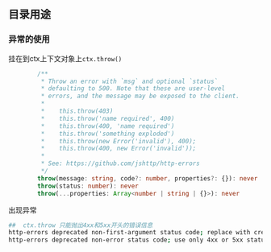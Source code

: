 <!--
 * @Description: 介绍middleware目录用途
 * @Version: Beata1.0
 * @Autor: 【B站&公众号】Rong姐姐好可爱
 * @Date: 2020-09-23 23:31:25
 * @LastEditors: 【B站&公众号】Rong姐姐好可爱
 * @LastEditTime: 2020-09-23 23:31:41
-->


## 目录用途



### 异常的使用

挂在到ctx上下文对象上`ctx.throw()`
```ts
        /**
         * Throw an error with `msg` and optional `status`
         * defaulting to 500. Note that these are user-level
         * errors, and the message may be exposed to the client.
         *
         *    this.throw(403)
         *    this.throw('name required', 400)
         *    this.throw(400, 'name required')
         *    this.throw('something exploded')
         *    this.throw(new Error('invalid'), 400);
         *    this.throw(400, new Error('invalid'));
         *
         * See: https://github.com/jshttp/http-errors
         */
        throw(message: string, code?: number, properties?: {}): never
        throw(status: number): never
        throw(...properties: Array<number | string | {}>): never
```

出现异常
```sh
##  ctx.throw 只能抛出4xx和5xx开头的错误信息
http-errors deprecated non-first-argument status code; replace with createError(699, ...) node_modules/koa/lib/context.js:97:11
http-errors deprecated non-error status code; use only 4xx or 5xx status codes node_modules/koa/lib/context.js:97:11

```
